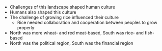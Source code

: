 - Challenges of this landscape shaped human culture
- Humans also shaped this culture
- The challenge of growing rice influenced their culture
	- Rice needed collaboration and cooperation between peoples to grow properly
- North was more wheat- and red meat-based, South was rice- and fish-based
- North was the political region, South was the financial region
